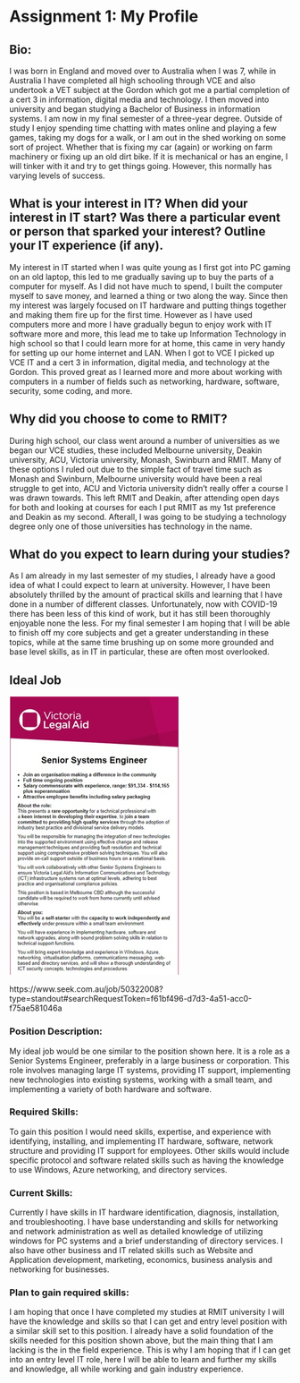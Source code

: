 <!DOCTYPE html>
<html>
<body>

<h1>Assignment 1: My Profile</h1>

<h2>Bio:</h2>
<p>I was born in England and moved over to Australia when I was 7, while in Australia I have completed all high schooling through VCE and also undertook a VET subject at the Gordon which got me a partial completion of a cert 3 in information, digital media and technology. I then moved into university and began studying a Bachelor of Business in information systems. I am now in my final semester of a three-year degree.
Outside of study I enjoy spending time chatting with mates online and playing a few games, taking my dogs for a walk, or I am out in the shed working on some sort of project. Whether that is fixing my car (again) or working on farm machinery or fixing up an old dirt bike. If it is mechanical or has an engine, I will tinker with it and try to get things going. However, this normally has varying levels of success.</p>

<h2>What is your interest in IT? When did your interest in IT start? Was there a particular event or person that sparked your interest? Outline your IT experience (if any). </h2>
<p>My interest in IT started when I was quite young as I first got into PC gaming on an old laptop, this led to me gradually saving up to buy the parts of a computer for myself. As I did not have much to spend, I built the computer myself to save money, and learned a thing or two along the way. Since then my interest was largely focused on IT hardware and putting things together and making them fire up for the first time. However as I have used computers more and more I have gradually begun to enjoy work with IT software more and more, this lead me to take up Information Technology in high school so that I could learn more for at home, this came in very handy for setting up our home internet and LAN. When I got to VCE I picked up VCE IT and a cert 3 in information, digital media, and technology at the Gordon. This proved great as I learned more and more about working with computers in a number of fields such as networking, hardware, software, security, some coding, and more.</p>

<h2>Why did you choose to come to RMIT? </h2>
<p>During high school, our class went around a number of universities as we began our VCE studies, these included Melbourne university, Deakin university, ACU, Victoria university, Monash, Swinburn and RMIT. Many of these options I ruled out due to the simple fact of travel time such as Monash and Swinburn, Melbourne university would have been a real struggle to get into, ACU and Victoria university didn’t really offer a course I was drawn towards. This left RMIT and Deakin, after attending open days for both and looking at courses for each I put RMIT as my 1st preference and Deakin as my second. Afterall, I was going to be studying a technology degree only one of those universities has technology in the name.</p>

<h2>What do you expect to learn during your studies? </h2>
<p>As I am already in my last semester of my studies, I already have a good idea of what I could expect to learn at university. However, I have been absolutely thrilled by the amount of practical skills and learning that I have done in a number of different classes. Unfortunately, now with COVID-19 there has been less of this kind of work, but it has still been thoroughly enjoyable none the less. For my final semester I am hoping that I will be able to finish off my core subjects and get a greater understanding in these topics, while at the same time brushing up on some more grounded and base level skills, as in IT in particular, these are often most overlooked. </p>

<h2>Ideal Job</h2>

<img src="IdealJob.jpg" alt="IdealJob">
<p>https://www.seek.com.au/job/50322008?type=standout#searchRequestToken=f61bf496-d7d3-4a51-acc0-f75ae581046a</p>

<h3>Position Description:</h3>
<p>My ideal job would be one similar to the position shown here. It is a role as a Senior Systems Engineer, preferably in a large business or corporation. This role involves managing large IT systems, providing IT support, implementing new technologies into existing systems, working with a small team, and implementing a variety of both hardware and software.</p>

<h3>Required Skills:</h3>
<p>To gain this position I would need skills, expertise, and experience with identifying, installing, and implementing IT hardware, software, network structure and providing IT support for employees. Other skills would include specific protocol and software related skills such as having the knowledge to use Windows, Azure networking, and directory services. </p>

<h3>Current Skills:</h3>
<p>Currently I have skills in IT hardware identification, diagnosis, installation, and troubleshooting. I have base understanding and skills for networking and network administration as well as detailed knowledge of utilizing windows for PC systems and a brief understanding of directory services. I also have other business and IT related skills such as Website and Application development, marketing, economics, business analysis and networking for businesses.</p>

<h3>Plan to gain required skills:</h3>
<p>I am hoping that once I have completed my studies at RMIT university I will have the knowledge and skills so that I can get and entry level position with a similar skill set to this position. I already have a solid foundation of the skills needed for this position shown above, but the main thing that I am lacking is the in the field experience. This is why I am hoping that if I can get into an entry level IT role, here I will be able to learn and further my skills and knowledge, all while working and gain industry experience.</p>


</body>
</html>
